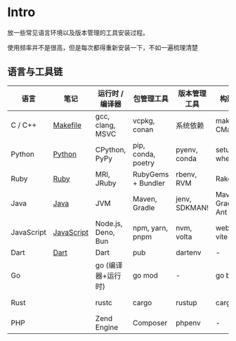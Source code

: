# Intro

放一些常见语言环境以及版本管理的工具安装过程。

使用频率并不是很高，但是每次都得重新安装一下，不如一遍梳理清楚


## 语言与工具链
| 语言       |笔记  | 运行时 / 编译器          | 包管理工具              | 版本管理工具        | 构建工具               | 测试框架 |
| ---------- | ------------------ | ------------------ | ------------- | ------------------ | ------------------- | ------------------ |
| C / C++    | [Makefile](Makefile.md) | gcc, clang, MSVC   | vcpkg, conan       | 系统依赖          | make, CMake        | Google Test, Catch2 |
| Python     | [Python](Python.md) | CPython, PyPy      | pip, conda, poetry | pyenv, conda  | setuptools, wheel  | pytest, unittest    |
| Ruby       | [Ruby](Ruby.md) | MRI, JRuby         | RubyGems + Bundler | rbenv, RVM    | Rake               | RSpec, Minitest     |
| Java       | [Java](Java.md) | JVM                | Maven, Gradle      | jenv, SDKMAN! | Maven, Gradle, Ant | JUnit, TestNG       |
| JavaScript | [JavaScript](JavaScript.md) | Node.js, Deno, Bun | npm, yarn, pnpm    | nvm, volta    | webpack, vite      | jest, mocha         |
| Dart       | [Dart](Dart.md) | Dart              | pub             | dartenv        | -                  | -             |
| Go         |  | go (编译器+运行时)       | go mod             | -             | go build           | go test             |
| Rust       |  | rustc              | cargo              | rustup        | cargo              | cargo test          |
| PHP        |  | Zend Engine        | Composer           | phpenv        | -                  | PHPUnit             |


